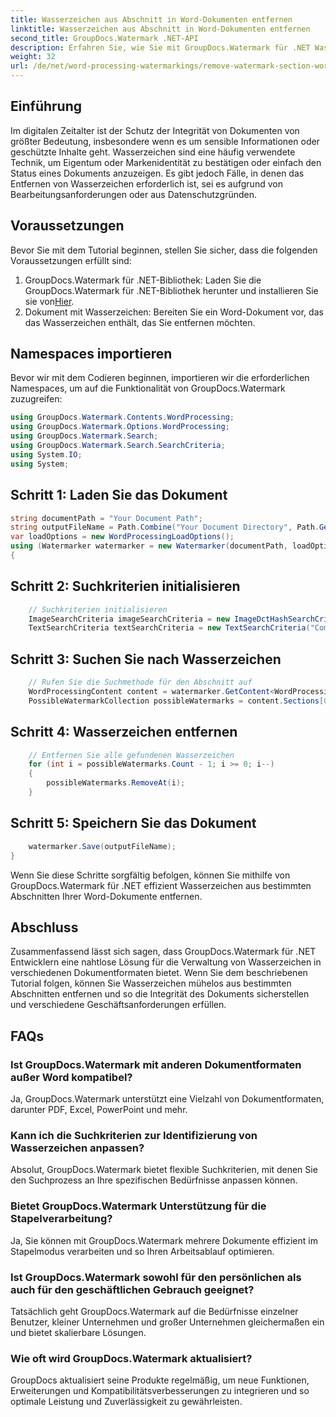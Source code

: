 ```yaml
---
title: Wasserzeichen aus Abschnitt in Word-Dokumenten entfernen
linktitle: Wasserzeichen aus Abschnitt in Word-Dokumenten entfernen
second_title: GroupDocs.Watermark .NET-API
description: Erfahren Sie, wie Sie mit GroupDocs.Watermark für .NET Wasserzeichen aus bestimmten Abschnitten in Word-Dokumenten entfernen. Umfassendes Tutorial hier verfügbar.
weight: 32
url: /de/net/word-processing-watermarkings/remove-watermark-section-word-docs/
---
```

## Einführung
Im digitalen Zeitalter ist der Schutz der Integrität von Dokumenten von größter Bedeutung, insbesondere wenn es um sensible Informationen oder geschützte Inhalte geht. Wasserzeichen sind eine häufig verwendete Technik, um Eigentum oder Markenidentität zu bestätigen oder einfach den Status eines Dokuments anzuzeigen. Es gibt jedoch Fälle, in denen das Entfernen von Wasserzeichen erforderlich ist, sei es aufgrund von Bearbeitungsanforderungen oder aus Datenschutzgründen.
## Voraussetzungen
Bevor Sie mit dem Tutorial beginnen, stellen Sie sicher, dass die folgenden Voraussetzungen erfüllt sind:
1.  GroupDocs.Watermark für .NET-Bibliothek: Laden Sie die GroupDocs.Watermark für .NET-Bibliothek herunter und installieren Sie sie von[Hier](https://releases.groupdocs.com/Watermark/net/).
2. Dokument mit Wasserzeichen: Bereiten Sie ein Word-Dokument vor, das das Wasserzeichen enthält, das Sie entfernen möchten.

## Namespaces importieren
Bevor wir mit dem Codieren beginnen, importieren wir die erforderlichen Namespaces, um auf die Funktionalität von GroupDocs.Watermark zuzugreifen:
```csharp
using GroupDocs.Watermark.Contents.WordProcessing;
using GroupDocs.Watermark.Options.WordProcessing;
using GroupDocs.Watermark.Search;
using GroupDocs.Watermark.Search.SearchCriteria;
using System.IO;
using System;
```
## Schritt 1: Laden Sie das Dokument
```csharp
string documentPath = "Your Document Path";
string outputFileName = Path.Combine("Your Document Directory", Path.GetFileName(documentPath));
var loadOptions = new WordProcessingLoadOptions();
using (Watermarker watermarker = new Watermarker(documentPath, loadOptions))
{
```
## Schritt 2: Suchkriterien initialisieren
```csharp
    // Suchkriterien initialisieren
    ImageSearchCriteria imageSearchCriteria = new ImageDctHashSearchCriteria(Constants.LogoPng);
    TextSearchCriteria textSearchCriteria = new TextSearchCriteria("Company Name");
```
## Schritt 3: Suchen Sie nach Wasserzeichen
```csharp
    // Rufen Sie die Suchmethode für den Abschnitt auf
    WordProcessingContent content = watermarker.GetContent<WordProcessingContent>();
    PossibleWatermarkCollection possibleWatermarks = content.Sections[0].Search(textSearchCriteria.Or(imageSearchCriteria));
```
## Schritt 4: Wasserzeichen entfernen
```csharp
    // Entfernen Sie alle gefundenen Wasserzeichen
    for (int i = possibleWatermarks.Count - 1; i >= 0; i--)
    {
        possibleWatermarks.RemoveAt(i);
    }
```
## Schritt 5: Speichern Sie das Dokument
```csharp
    watermarker.Save(outputFileName);
}
```
Wenn Sie diese Schritte sorgfältig befolgen, können Sie mithilfe von GroupDocs.Watermark für .NET effizient Wasserzeichen aus bestimmten Abschnitten Ihrer Word-Dokumente entfernen.

## Abschluss
Zusammenfassend lässt sich sagen, dass GroupDocs.Watermark für .NET Entwicklern eine nahtlose Lösung für die Verwaltung von Wasserzeichen in verschiedenen Dokumentformaten bietet. Wenn Sie dem beschriebenen Tutorial folgen, können Sie Wasserzeichen mühelos aus bestimmten Abschnitten entfernen und so die Integrität des Dokuments sicherstellen und verschiedene Geschäftsanforderungen erfüllen.
## FAQs
### Ist GroupDocs.Watermark mit anderen Dokumentformaten außer Word kompatibel?
Ja, GroupDocs.Watermark unterstützt eine Vielzahl von Dokumentformaten, darunter PDF, Excel, PowerPoint und mehr.
### Kann ich die Suchkriterien zur Identifizierung von Wasserzeichen anpassen?
Absolut, GroupDocs.Watermark bietet flexible Suchkriterien, mit denen Sie den Suchprozess an Ihre spezifischen Bedürfnisse anpassen können.
### Bietet GroupDocs.Watermark Unterstützung für die Stapelverarbeitung?
Ja, Sie können mit GroupDocs.Watermark mehrere Dokumente effizient im Stapelmodus verarbeiten und so Ihren Arbeitsablauf optimieren.
### Ist GroupDocs.Watermark sowohl für den persönlichen als auch für den geschäftlichen Gebrauch geeignet?
Tatsächlich geht GroupDocs.Watermark auf die Bedürfnisse einzelner Benutzer, kleiner Unternehmen und großer Unternehmen gleichermaßen ein und bietet skalierbare Lösungen.
### Wie oft wird GroupDocs.Watermark aktualisiert?
GroupDocs aktualisiert seine Produkte regelmäßig, um neue Funktionen, Erweiterungen und Kompatibilitätsverbesserungen zu integrieren und so optimale Leistung und Zuverlässigkeit zu gewährleisten.